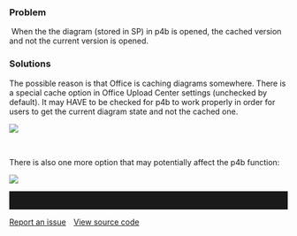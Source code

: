 ### Problem

 When the the diagram (stored in SP) in p4b is opened, the cached
version and not the current version is opened.

### Solutions

The possible reason is that Office is caching diagrams somewhere. There
is a special cache option in Office Upload Center settings (unchecked by
default). It may HAVE to be checked for p4b to work properly in order
for users to get the current diagram state and not the cached one.

![](//images.ctfassets.net/utx1h0gfm1om/40nehog8Wk2qesg6KuCgg0/e4974c07f80b8f4759962a0da51f4d1e/328064.png)

 

There is also one more option that may potentially affect the p4b
function:

![](//images.ctfassets.net/utx1h0gfm1om/1Md9kMoWzOEM4QIMYOMcSk/6eb785ab3748ce18fd5483147219b53f/328065.png)
<hr style="padding-top:2rem" />
<a href="https://github.com/process4/docs/issues" target="_blank" class="bgw btn btn-primary btn-lg shadow-sm">Report an issue</a>
<a href="https://github.com/process4/docs" target="_blank" class="bgw btn btn-primary btn-lg shadow-sm" style="margin-left:10px;">View source code</a>